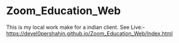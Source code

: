 # Zoom_Education_Web
This is my local work make for a indian client.
See Live:- https://devel0pershahin.github.io/Zoom_Education_Web/Index.html
